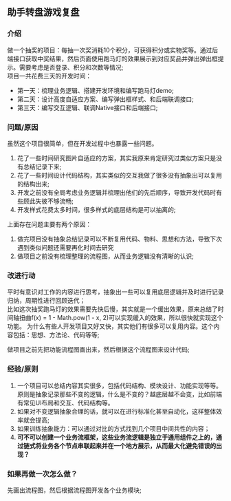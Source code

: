 ## 助手转盘游戏复盘

### 介绍

做一个抽奖的项目：每抽一次奖消耗10个积分，可获得积分或实物奖等。通过后端接口获取中奖结果，然后页面使用跑马灯的效果展示到对应奖品并弹出弹出框提示。需要考虑是否登录、积分和次数等情况;   
项目一共花费三天的开发时间：
* 第一天：梳理业务逻辑、搭建开发环境和编写跑马灯demo;
* 第二天：设计高度自适应方案、编写弹出框样式、和后端联调接口;
* 第三天：编写交互逻辑、联调Native接口和后端接口;

### 问题/原因

虽然这个项目很简单，但在开发过程中也暴露一些问题。
1. 花了一些时间研究图片自适应的方案，其实我原来肯定研究过类似方案只是没有总结记录下来;
2. 花了一些时间设计代码结构，其实类似的交互我做了很多没有抽象出可以复用的结构出来;
3. 开发之前没有全局考虑业务逻辑并梳理出他们的先后顺序，导致开发代码时有些顾此失彼不够流畅;
4. 开发样式花费太多时间，很多样式的底层结构是可以抽离的;

上面存在问题主要有两个原因：
1. 做完项目没有抽象总结记录可以不断复用代码、物料、思想和方法，导致下次遇到类似问题还需要再化时间去研究
2. 做项目之前没有梳理整理的流程图，从而业务逻辑没有清晰的认识;

### 改进行动

平时有意识对工作的内容进行思考，抽象出一些可以复用底层逻辑并及时进行记录归纳，周期性进行回顾迭代；  
比如这次抽奖跑马灯的效果需要先快后慢，其实就是一个缓出效果，原来总结了时间轴扭曲f(x) = 1 - Math.pow(1 - x, 2)可以实现缓入的效果，所以很快就实现这个功能。
为什么有些人开发项目又好又快，其实他们有很多可以复用内容。这个内容包括：思想、方法论、代码等等;

做项目之前先把功能流程图画出来，然后根据这个流程图来设计代码;

### 经验/原则

1. 一个项目可以总结内容其实很多，包括代码结构、模块设计、功能实现等等。原则是抽象记录那些不变的逻辑，什么是不变的？越底层越不会变，比如前端有常见UI布局和交互、代码结构等。
2. 如果对不变逻辑抽象合理的话，就可以在进行标准化甚至自动化，这样整体效率就会提高;
3. 如果训练抽象能力：可以通过对比的方式找到几个项目中间共性的内容；
4. __可不可以创建一个业务流框架，这些业务流逻辑是独立于通用组件之上的，通过链式将业务各个节点串联起来并在一个地方展示，从而最大化避免错误的出现？__


### 如果再做一次怎么做？
先画出流程图，然后根据流程图开发各个业务模块;
